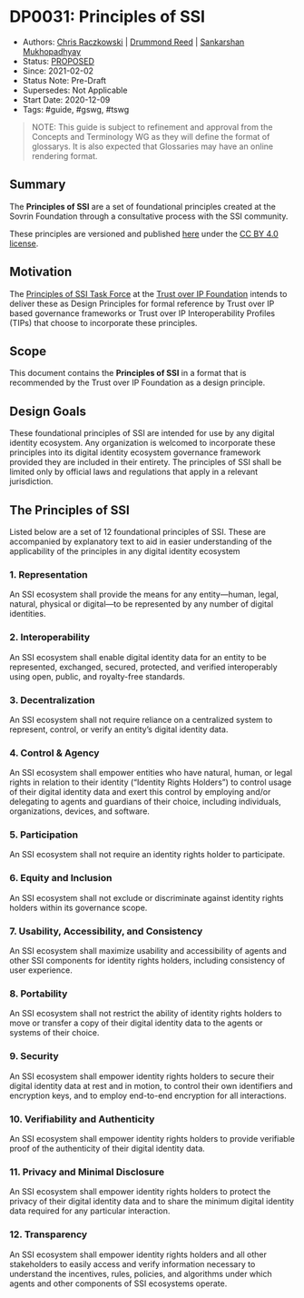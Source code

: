 # DP0031: Principles of SSI

- Authors: [Chris Raczkowski](chris@sovrin.org) | [Drummond Reed](drummond.reed@evernym.com) | [Sankarshan Mukhopadhyay](sankarshan@dhiway.com)
- Status: [PROPOSED](./process/lifecycle_management.md)
- Since: 2021-02-02
- Status Note: Pre-Draft  
- Supersedes: Not Applicable
- Start Date: 2020-12-09 
- Tags: #guide, #gswg, #tswg

>NOTE: This guide is subject to refinement and approval from the Concepts and Terminology WG as they will define the format of glossarys. It is also expected that Glossaries may have an online rendering format.

## Summary

The **Principles of SSI** are a set of foundational principles created at the Sovrin Foundation through a consultative process with the SSI community. 

These principles are versioned and published [here](https://sovrin.org/principles-of-ssi/) under the [CC BY 4.0 license](https://creativecommons.org/licenses/by/4.0/).

## Motivation

The [Principles of SSI Task Force](https://wiki.trustoverip.org/display/HOME/Principles+of+SSI+Task+Force) at the [Trust over IP Foundation](https://trustoverip.org/) intends to deliver these as Design Principles for formal reference by Trust over IP based governance frameworks or Trust over IP Interoperability Profiles (TIPs) that choose to incorporate these principles.

## Scope

This document contains the **Principles of SSI** in a format that is recommended by the Trust over IP Foundation as a design principle. 

## Design Goals

These foundational principles of SSI are intended for use by any digital identity ecosystem. Any organization is welcomed to incorporate these principles into its digital identity ecosystem governance framework provided they are included in their entirety. The principles of SSI shall be limited only by official laws and regulations that apply in a relevant jurisdiction.


## The Principles of SSI

Listed below are a set of 12 foundational principles of SSI. These are accompanied by explanatory text to aid in easier understanding of the applicability of the principles in any digital identity ecosystem

### 1. Representation

An SSI ecosystem shall provide the means for any entity—human, legal, natural, physical or digital—to be represented by any number of digital identities.    
    
### 2. Interoperability

An SSI ecosystem shall enable digital identity data for an entity to be represented, exchanged, secured, protected, and verified interoperably using open, public, and royalty-free standards.

### 3. Decentralization

An SSI ecosystem shall not require reliance on a centralized system to represent, control, or verify an entity’s digital identity data.

### 4. Control & Agency

An SSI ecosystem shall empower entities who have natural, human, or legal rights in relation to their identity (“Identity Rights Holders”) to control usage of their digital identity data and exert this control by employing and/or delegating to agents and guardians of their choice, including individuals, organizations, devices, and software.

### 5. Participation

An SSI ecosystem shall not require an identity rights holder to participate.

### 6. Equity and Inclusion

An SSI ecosystem shall not exclude or discriminate against identity rights holders within its governance scope.

### 7. Usability, Accessibility, and Consistency

An SSI ecosystem shall maximize usability and accessibility of agents and other SSI components for identity rights holders, including consistency of user experience.

### 8. Portability

An SSI ecosystem shall not restrict the ability of identity rights holders to move or transfer a copy of their digital identity data to the agents or systems of their choice.

### 9. Security

An SSI ecosystem shall empower identity rights holders to secure their digital identity data at rest and in motion, to control their own identifiers and encryption keys, and to employ end-to-end encryption for all interactions.

### 10. Verifiability and Authenticity

An SSI ecosystem shall empower identity rights holders to provide verifiable proof of the authenticity of their digital identity data.

### 11. Privacy and Minimal Disclosure

An SSI ecosystem shall empower identity rights holders to protect the privacy of their digital identity data and to share the minimum digital identity data required for any particular interaction.

### 12. Transparency

An SSI ecosystem shall empower identity rights holders and all other stakeholders to easily access and verify information necessary to understand the incentives, rules, policies, and algorithms under which agents and other components of SSI ecosystems operate.


